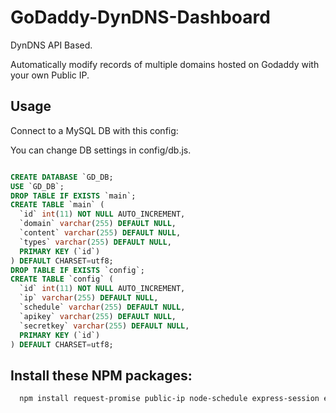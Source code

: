 # GoDaddy-DynDNS-Dashboard

DynDNS API Based.

Automatically modify records of multiple domains hosted on Godaddy with your own Public IP.

## Usage

Connect to a MySQL DB with this config:

You can change DB settings in config/db.js.

```sql

CREATE DATABASE `GD_DB;
USE `GD_DB`;
DROP TABLE IF EXISTS `main`;
CREATE TABLE `main` (
  `id` int(11) NOT NULL AUTO_INCREMENT,
  `domain` varchar(255) DEFAULT NULL,
  `content` varchar(255) DEFAULT NULL,
  `types` varchar(255) DEFAULT NULL,
  PRIMARY KEY (`id`)
) DEFAULT CHARSET=utf8;
DROP TABLE IF EXISTS `config`;
CREATE TABLE `config` (
  `id` int(11) NOT NULL AUTO_INCREMENT,
  `ip` varchar(255) DEFAULT NULL,
  `schedule` varchar(255) DEFAULT NULL,
  `apikey` varchar(255) DEFAULT NULL,
  `secretkey` varchar(255) DEFAULT NULL,
  PRIMARY KEY (`id`)
) DEFAULT CHARSET=utf8;

```

## Install these NPM packages:

```bash
  npm install request-promise public-ip node-schedule express-session express mysql ejs --save
```
